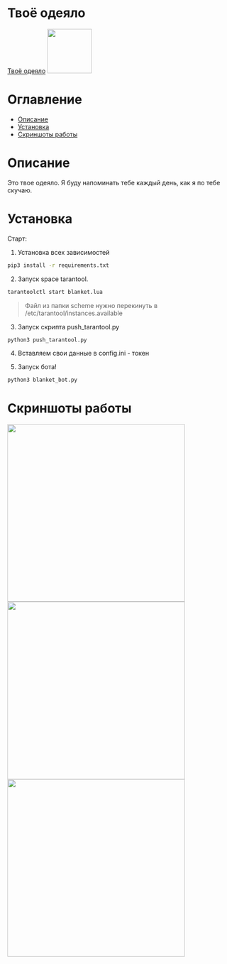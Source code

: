
# Твоё одеяло

[Твоё одеяло](https://icq.im/blanket_bot)
<img src="https://github.com/ICQ-BOTS/blanket_bot/blob/main/blanket.png" width="100" height="100">


# Оглавление 
 - [Описание](https://github.com/ICQ-BOTS/mailru_im_async_bot#api)
 - [Установка](https://github.com/ICQ-BOTS/mailru_im_async_bot#установка)
 - [Скриншоты работы](https://github.com/ICQ-BOTS/mailru_im_async_bot#настройка)

# Описание
Это твое одеяло. Я буду напоминать тебе каждый день, как я по тебе скучаю.

# Установка

Старт:
1. Установка всех зависимостей 
```bash
pip3 install -r requirements.txt
```

2. Запуск space tarantool.
```bash
tarantoolctl start blanket.lua
```
> Файл из папки scheme нужно перекинуть в /etc/tarantool/instances.available

3. Запуск скрипта push_tarantool.py
```bash
python3 push_tarantool.py
```

4. Вставляем свои данные в config.ini - токен

5. Запуск бота!
```bash
python3 blanket_bot.py
```

# Скриншоты работы
<img src="https://github.com/ICQ-BOTS/blanket_bot/blob/main/img/1.png" width="400">
<img src="https://github.com/ICQ-BOTS/blanket_bot/blob/main/img/2.png" width="400">
<img src="https://github.com/ICQ-BOTS/blanket_bot/blob/main/img/3.png" width="400">

